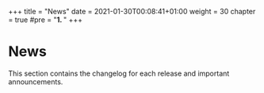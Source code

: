 +++
title = "News"
date = 2021-01-30T00:08:41+01:00
weight = 30
chapter = true
#pre = "<b>1. </b>"
+++

# News

This section contains the changelog for each release and important announcements.
